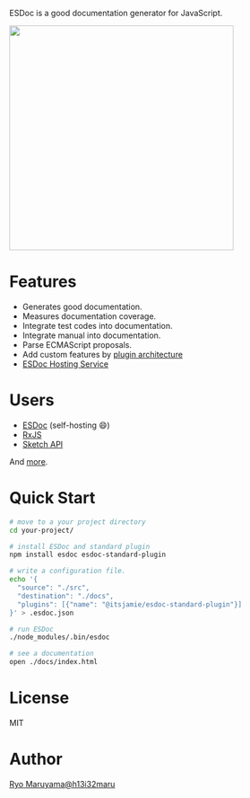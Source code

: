 ESDoc is a good documentation generator for JavaScript.

<img class="screen-shot no-border" src="./manual/asset/image/top.png" width="400px">

# Features
- Generates good documentation.
- Measures documentation coverage.
- Integrate test codes into documentation.
- Integrate manual into documentation.
- Parse ECMAScript proposals.
- Add custom features by [plugin architecture](https://github.com/esdoc/esdoc-plugins)
- [ESDoc Hosting Service](https://doc.esdoc.org)

# Users
- [ESDoc](https://doc.esdoc.org/github.com/esdoc/esdoc/) (self-hosting &#x1F604;)
- [RxJS](http://reactivex.io/rxjs/)
- [Sketch API](http://developer.sketchapp.com/reference/api/)

And [more](https://github.com/search?o=desc&q=esdoc+filename%3Apackage.json+-user%3Ah13i32maru+-user%3Aesdoc+-user%3Aes-doc&ref=searchresults&s=indexed&type=Code&utf8=%E2%9C%93).

# Quick Start
```sh
# move to a your project directory
cd your-project/

# install ESDoc and standard plugin
npm install esdoc esdoc-standard-plugin

# write a configuration file.
echo '{
  "source": "./src",
  "destination": "./docs",
  "plugins": [{"name": "@itsjamie/esdoc-standard-plugin"}]
}' > .esdoc.json

# run ESDoc
./node_modules/.bin/esdoc

# see a documentation
open ./docs/index.html
```

# License
MIT

# Author
[Ryo Maruyama@h13i32maru](https://twitter.com/h13i32maru)

